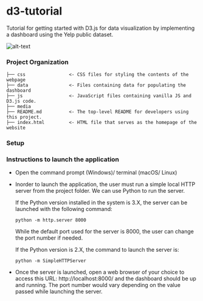# d3-tutorial
Tutorial for getting started with D3.js for data visualization by implementing a dashboard using the Yelp public dataset.

![alt-text](https://gecgithub01.walmart.com/a0s0560/d3-tutorial/blob/master/media/demo.gif)

### Project Organization
```nohighlight
├── css                <- CSS files for styling the contents of the webpage
├── data               <- Files containing data for populating the dashboard
├── js                 <- JavaScript files containing vanilla JS and D3.js code.
├── media         
├── README.md          <- The top-level README for developers using this project.
├── index.html         <- HTML file that serves as the homepage of the website
```

### Setup



### Instructions to launch the application

- Open the command prompt (Windows)/ terminal (macOS/ Linux)

- Inorder to launch the application, the user must run a simple local HTTP server from the project folder. We can use Python 
to run the server. 

  If the Python version installed in the system is 3.X, the server can be launched with the following command:
  ```
  python -m http.server 8000
  ```
  While the default port used for the server is 8000, the user can change the port number if needed.

  If the Python version is 2.X, the command to launch the server is:
  ```
  python -m SimpleHTTPServer
  ```

- Once the server is launched, open a web browser of your choice to access this URL: http://localhost:8000/ and the dashboard should be up and running. The port number would vary depending on the value passed while launching the server.
